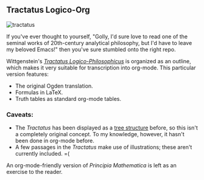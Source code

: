 ## Tractatus Logico-Org

![tractatus](http://harryrschwartz.com/assets/images/posts/tractatus.png "tractatus")

If you've ever thought to yourself, "Golly, I'd sure love to read one of the seminal works of 20th-century analytical philosophy, but I'd have to leave my beloved Emacs!" then you've sure stumbled onto the right repo.

Wittgenstein's [*Tractatus Logico-Philosophicus*](https://en.wikipedia.org/wiki/Tractatus_Logico-Philosophicus) is organized as an outline, which makes it very suitable for transcription into org-mode. This particular version features:

- The original Ogden translation.
- Formulas in LaTeX.
- Truth tables as standard org-mode tables.

### Caveats:

- The *Tractatus* has been displayed as a [tree structure](http://www.tractatuslogico-philosophicus.com/) before, so this isn't a completely original concept. To my knowledge, however, it hasn't been done in org-mode before.
- A few passages in the *Tractatus* make use of illustrations; these aren't currently included. =(

An org-mode-friendly version of *Principia Mathematica* is left as an exercise to the reader.
